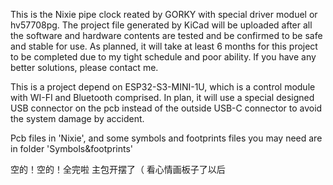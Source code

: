 This is the Nixie pipe clock reated by GORKY with special driver moduel or hv57708pg.
The project file generated by KiCad will be uploaded after all the software and hardware contents are tested and be confirmed to be safe and stable for use.
As planned, it will take at least 6 months for this project to be completed due to my tight schedule and poor ability.
If you have any better solutions, please contact me.

This is a project depend on ESP32-S3-MINI-1U, which is a control module with WI-FI and Bluetooth comprised.
In plan, it will use a special designed USB connector on the pcb instead of the outside USB-C connector to avoid the system damage by accident.

Pcb files in 'Nixie', and some symbols and footprints files you may need are in folder 'Symbols&footprints'

空的！空的！全完啦
主包开摆了（
看心情画板子了以后